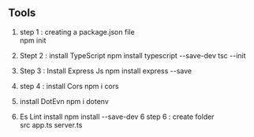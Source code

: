 
## Tools 

1.  step 1 : creating a package.json file   
		npm init 
		
2.  Stept 2 : install  TypeScript
	   npm install typescript --save-dev
		tsc --init
3. Step 3 : Install Express Js 
    npm install express --save
4.  step 4 : install Cors 
	   npm i cors
5.  install DotEvn 
	   npm i dotenv
6.  Es Lint install 
	 npm install --save-dev
6 step 6 : create folder  
		src
			app.ts
			 server.ts

